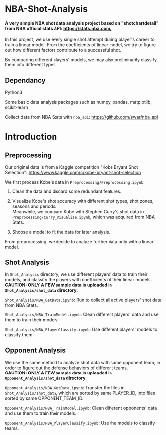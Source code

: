 # NBA-Shot-Analysis

#### A very simple NBA shot data analysis project based on "shotchartdetail" from NBA official stats API: https://stats.nba.com/

In this project, we use every single shot attempt during player's career to train a linear model.
From the coefficients of linear model, we try to figure out how different factors contribute to a successful shot.

By comparing different players' models, we may also preliminarily classify them into different types.


## Dependancy

Python3

Some basic data analysis packages such as numpy, pandas, matplotlib, scikit-learn

Collect data from NBA Stats with `nba_api`: https://github.com/swar/nba_api

# Introduction

## Preprocessing

Our original data is from a Kaggle competition "Kobe Bryant Shot Selection": https://www.kaggle.com/c/kobe-bryant-shot-selection

We first process Kobe's data in `Preprocessing/Preprocessing.ipynb`:

1. Clean the data and discard some redundant features.

2. Visualize Kobe's shot accuracy with different shot types, shot zones, seasons and periods.  
Meanwhile, we compare Kobe with Stephen Curry's shot data in `Preprocessing/Curry_Visualize.ipynb`, which was acquired from NBA Stats.

3. Shoose a model to fit the data for later analysis.

From preprocessing, we decide to analyze further data only with a linear model.

## Shot Analysis

In `Shot_Analysis` directory, we use different players' data to train their models,
and classify the players with coefficients of their linear models.  
**CAUTION: ONLY A FEW sample data is uploaded in `Shot_Analysis/shot_data` directory.**

`Shot_Analysis/NBA_GetData.ipynb`: Run to collect all active players' shot data from NBA Stats.

`Shot_Analysis/NBA_TrainModel.ipynb`: Clean different players' data and use them to train their models.

`Shot_Analysis/NBA_PlayerClassify.ipynb`: Use different players' models to classify them.

## Opponent Analysis

We use the same method to analyze shot data with same opponent team,
in order to figure out the defense behaviors of different teams.  
**CAUTION: ONLY A FEW sample data is uploaded in `Opponent_Analysis/shot_data` directory.**

`Opponent_Analysis/NBA_GetData.ipynb`: Transfer the files in `Shot_Analysis/shot_data`,
which are sorted by same PLAYER_ID, into files sorted by same OPPONENT_TEAM_ID.

`Opponent_Analysis/NBA_TrainModel.ipynb`: Clean different opponents' data and use them to train their models.

`Opponent_Analysis/NBA_PlayerClassify.ipynb`: Use the models to classify teams.
